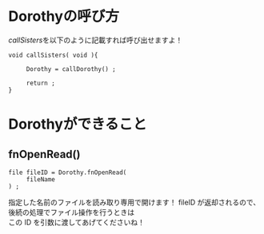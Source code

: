 # Dorothyの呼び方

*callSisters*を以下のように記載すれば呼び出せますよ！
```
void callSisters( void ){

     Dorothy = callDorothy() ;

     return ;
}
```

# Dorothyができること
## fnOpenRead()
```
file fileID = Dorothy.fnOpenRead(
     fileName
) ;
```
指定した名前のファイルを読み取り専用で開けます！
fileID が返却されるので、後続の処理でファイル操作を行うときは  
この ID を引数に渡してあげてくださいね！
